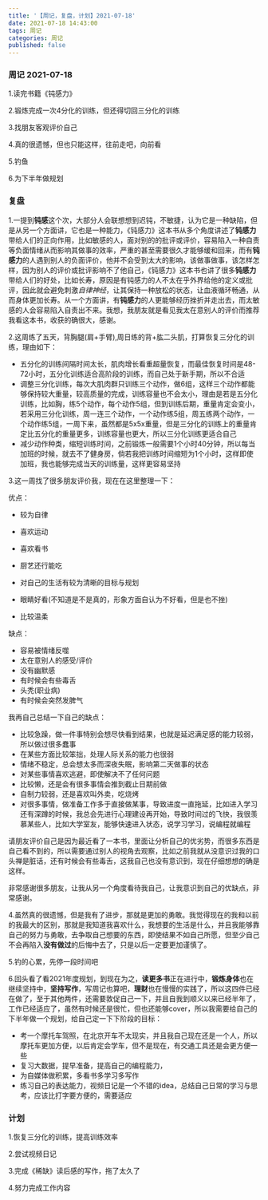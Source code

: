 ```yaml
---
title: '【周记，复盘，计划】2021-07-18'
date: 2021-07-18 14:43:00
tags: 周记
categories: 周记
published: false
---
```




### 周记 2021-07-18

1.读完书籍《钝感力》

2.锻炼完成一次4分化的训练，但还得切回三分化的训练

3.找朋友客观评价自己

4.真的很遗憾，但也只能这样，往前走吧，向前看

5.钓鱼

6.为下半年做规划

### 复盘

1.一提到**钝感**这个次，大部分人会联想想到迟钝，不敏捷，认为它是一种缺陷，但是从另一个方面讲，它也是一种能力，《钝感力》这本书从多个角度讲述了**钝感力**带给人们的正向作用，比如敏感的人，面对别的的批评或评价，容易陷入一种自责等负面情绪从而影响其做事的效率，严重的甚至需要很久才能够缓和回来，而有**钝感力**的人遇到别人的负面评价，他并不会受到太大的影响，该做事做事，该怎样怎样，因为别人的评价或批评影响不了他自己，《钝感力》这本书也讲了很多**钝感力**带给人们的好处，比如长寿，原因是有钝感力的人不太在乎外界给他的定义或批评，因此就会避免刺激*自律神经*，让其保持一种放松的状态，让血液循环畅通，从而身体更加长寿。从一个方面讲，有**钝感力**的人更能够经历挫折并走出去，而太敏感的人会容易陷入自责出不来。我想，我朋友就是看见我太在意别人的评价而推荐我看这本书，收获的确很大，感谢。

2.这周练了五天，背胸腿(肩+手臂),周日练的背+肱二头肌，打算恢复三分化的训练，理由如下：

* 五分化的训练间隔时间太长，肌肉增长看重超量恢复，而最佳恢复时间是48-72小时，五分化训练适合高阶段的训练，而自己处于新手期，所以不合适
* 调整三分化训练，每次大肌肉群只训练三个动作，做6组，这样三个动作都能够保持较大重量，较高质量的完成，训练容量也不会太小，理由是若是五分化训练，比如胸，练5个动作，每个动作5组，但到训练后期，重量肯定会变小，若采用三分化训练，周一连三个动作，一个动作练5组，周五练两个动作，一个动作练5组，一周下来，虽然都是5x5x重量，但是三分化的训练上的重量肯定比五分化的重量更多，训练容量也更大，所以三分化训练更适合自己
* 减少动作种类，缩短训练时间，之前锻炼一般需要1个小时40分钟，所以每当加班的时候，就去不了健身房，倘若我把训练时间缩短为1个小时，这样即使加班，我也能够完成当天的训练量，这样更容易坚持

3.这一周找了很多朋友评价我，现在在这里整理一下：

优点：

* 较为自律

* 喜欢运动
* 喜欢看书
* 厨艺还行能吃
* 对自己的生活有较为清晰的目标与规划
* 眼睛好看(不知道是不是真的，形象方面自认为不好看，但是也不挫)
* 比较温柔

缺点：

* 容易被情绪反噬
* 太在意别人的感受/评价
* 没有幽默感
* 有时候会有些毒舌
* 头秃(职业病)
* 有时候会突然发脾气

我再自己总结一下自己的缺点：

* 比较急躁，做一件事特别会想尽快看到结果，也就是延迟满足感的能力较弱，所以做过很多蠢事
* 在某些方面比较笨拙，处理人际关系的能力也很弱
* 情绪不稳定，总会想太多而深夜失眠，影响第二天做事的状态
* 对某些事情喜欢逃避，即使解决不了任何问题
* 比较懒，还是会有很多事情会推到截止日期前做
* 自制力较弱，还是喜欢叫外卖，吃烧烤
* 对很多事情，做准备工作多于直接做某事，导致进度一直拖延，比如进入学习还有深蹲的时候，我总会先进行心理建设再开始，导致时间过的飞快，我很羡慕某些人，比如大学室友，能够快速进入状态，说学习学习，说编程就编程

请朋友评价自己是因为最近看了一本书，里面让分析自己的优劣势，而很多东西是自己看不到的，所以需要通过别人的视角去观察，比如之前我就从没意识过我的口头禅是脏话，还有时候会有些毒舌，这我自己也没有意识到，现在仔细想想的确是这样。

非常感谢很多朋友，让我从另一个角度看待我自己，让我意识到自己的优缺点，非常感谢。

4.虽然真的很遗憾，但是我有了进步，那就是更加的勇敢。我觉得现在的我和以前的我最大的区别，那就是我知道我喜欢什么，我想要的生活是什么，并且我能够靠自己的努力与勇敢，去争取自己想要的东西，即使结果不如自己所愿，但至少自己不会再陷入**没有做过**的后悔中去了，只是以后一定要更加谨慎了。

5.钓的心累，先停一段时间吧

6.回头看了看2021年度规划，到现在为之，**读更多书**正在进行中，**锻炼身体**也在继续坚持中，**坚持写作**，写周记也算吧，**理财**也在慢慢的实践了，所以这四件已经在做了，至于其他两件，还需要敦促自己一下，并且自我到顺义以来已经半年了，工作已经适应了，虽然有时候还是很忙，但也还能够cover，所以我需要给自己的下半年做一个规划，给自己定一下下阶段的目标：

* 考一个摩托车驾照，在北京开车不太现实，并且我自己现在还是一个人，所以摩托车更加方便，以后肯定会学车，但不是现在，有交通工具还是会更方便一些
* 复习大数据，提早准备，提高自己的编程能力，
* 为自媒体做积累，多看书多学习多写作
* 练习自己的表达能力，视频日记是一个不错的idea，总结自己日常的学习与思考，应该比打字要方便的，需要适应



### 计划

1.恢复三分化的训练，提高训练效率

2.尝试视频日记

3.完成《稀缺》读后感的写作，拖了太久了

4.努力完成工作内容